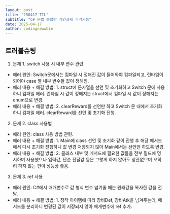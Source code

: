 ```yaml
---
layout: post
title: "250417 TIL"
subtitle: "C# 문법 종합반 개인과제 추가기능"
date: 2025-04-17
author: codingnewwbie
---
```

## 트러블슈팅

1. 문제 1. switch 사용 시 내부 변수 관련.
 - 에러 원인: Switch문에서는 컴파일 시 정해진 값이 들어와야 컴파일되고, 런타임이 되어야 case 별 내부 변수들 값이 정해짐.
 - 에러 내용 + 해결 방법: 1. struct에 문자열을 선언 및 초기화하고 Switch 문에 사용하니 컴파일 에러. 런타임 시 값이 정해지는 struct에서 컴파일 시 값이 정해지는 enum으로 변경.
 - 에러 내용 + 해결 방법: 2. clearReward를 선언만 하고 Switch 문 내에서 초기화 하니 컴파일 에러. clearReward를 선언 및 초기화 진행.


2. 문제 2. class 사용법
 - 에러 원인: class 사용 방법 관련.
 - 에러 내용 + 해결 방법: 1. Main에 class 선언 및 초기화 같이 진행 후 해당 메서드에서 다시 초기화 진행하니 값 변경 저장되지 않아 Main에서는 선언만 하도록 변경.
 - 에러 내용 + 해결 방법: 2. 클래스 내부 및 메서드에 필요한 값들을 전부 필드에 명시하며 사용했으나 입력값, 단순 전달값 등은 그렇게 하지 않아도 상관없으며 오히려 하지 않는 편이 성능상 좋음.


3. 문제 3. ref 사용
 - 에러 원인: C#에서 매개변수로 값 형식 변수 넘겨줄 때는 원래값을 복사한 값을 전달.
 - 에러 내용 + 해결 방법: 1. 장착 아이템에 따라 장비Def, 장비Atk을 넘겨주는데, 메서드를 분리하니 변경된 값이 저장되지 않아 매개변수에 ref 추가.
